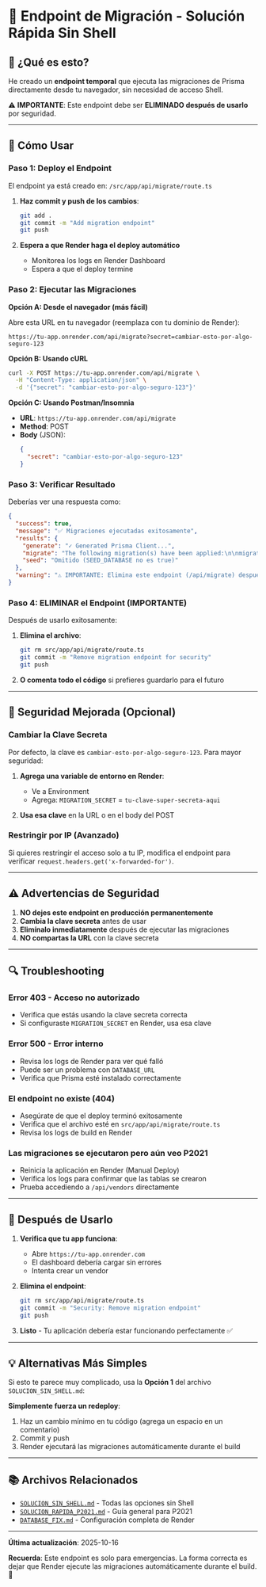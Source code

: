 # 🚀 Endpoint de Migración - Solución Rápida Sin Shell

## 📖 ¿Qué es esto?

He creado un **endpoint temporal** que ejecuta las migraciones de Prisma directamente desde tu navegador, sin necesidad de acceso Shell.

⚠️ **IMPORTANTE**: Este endpoint debe ser **ELIMINADO después de usarlo** por seguridad.

---

## 🎯 Cómo Usar

### Paso 1: Deploy el Endpoint

El endpoint ya está creado en: `/src/app/api/migrate/route.ts`

1. **Haz commit y push de los cambios**:

   ```bash
   git add .
   git commit -m "Add migration endpoint"
   git push
   ```

2. **Espera a que Render haga el deploy automático**
   - Monitorea los logs en Render Dashboard
   - Espera a que el deploy termine

### Paso 2: Ejecutar las Migraciones

**Opción A: Desde el navegador (más fácil)**

Abre esta URL en tu navegador (reemplaza con tu dominio de Render):

```
https://tu-app.onrender.com/api/migrate?secret=cambiar-esto-por-algo-seguro-123
```

**Opción B: Usando cURL**

```bash
curl -X POST https://tu-app.onrender.com/api/migrate \
  -H "Content-Type: application/json" \
  -d '{"secret": "cambiar-esto-por-algo-seguro-123"}'
```

**Opción C: Usando Postman/Insomnia**

- **URL**: `https://tu-app.onrender.com/api/migrate`
- **Method**: POST
- **Body** (JSON):
  ```json
  {
    "secret": "cambiar-esto-por-algo-seguro-123"
  }
  ```

### Paso 3: Verificar Resultado

Deberías ver una respuesta como:

```json
{
  "success": true,
  "message": "✅ Migraciones ejecutadas exitosamente",
  "results": {
    "generate": "✓ Generated Prisma Client...",
    "migrate": "The following migration(s) have been applied:\n\nmigrations/\n  └─ 20250101000000_init",
    "seed": "Omitido (SEED_DATABASE no es true)"
  },
  "warning": "⚠️ IMPORTANTE: Elimina este endpoint (/api/migrate) después de usarlo por seguridad"
}
```

### Paso 4: ELIMINAR el Endpoint (IMPORTANTE)

Después de usarlo exitosamente:

1. **Elimina el archivo**:

   ```bash
   git rm src/app/api/migrate/route.ts
   git commit -m "Remove migration endpoint for security"
   git push
   ```

2. **O comenta todo el código** si prefieres guardarlo para el futuro

---

## 🔐 Seguridad Mejorada (Opcional)

### Cambiar la Clave Secreta

Por defecto, la clave es `cambiar-esto-por-algo-seguro-123`. Para mayor seguridad:

1. **Agrega una variable de entorno en Render**:

   - Ve a Environment
   - Agrega: `MIGRATION_SECRET` = `tu-clave-super-secreta-aqui`

2. **Usa esa clave** en la URL o en el body del POST

### Restringir por IP (Avanzado)

Si quieres restringir el acceso solo a tu IP, modifica el endpoint para verificar `request.headers.get('x-forwarded-for')`.

---

## ⚠️ Advertencias de Seguridad

1. **NO dejes este endpoint en producción permanentemente**
2. **Cambia la clave secreta** antes de usar
3. **Elimínalo inmediatamente** después de ejecutar las migraciones
4. **NO compartas la URL** con la clave secreta

---

## 🔍 Troubleshooting

### Error 403 - Acceso no autorizado

- Verifica que estás usando la clave secreta correcta
- Si configuraste `MIGRATION_SECRET` en Render, usa esa clave

### Error 500 - Error interno

- Revisa los logs de Render para ver qué falló
- Puede ser un problema con `DATABASE_URL`
- Verifica que Prisma esté instalado correctamente

### El endpoint no existe (404)

- Asegúrate de que el deploy terminó exitosamente
- Verifica que el archivo esté en `src/app/api/migrate/route.ts`
- Revisa los logs de build en Render

### Las migraciones se ejecutaron pero aún veo P2021

- Reinicia la aplicación en Render (Manual Deploy)
- Verifica los logs para confirmar que las tablas se crearon
- Prueba accediendo a `/api/vendors` directamente

---

## 🎉 Después de Usarlo

1. **Verifica que tu app funciona**:

   - Abre `https://tu-app.onrender.com`
   - El dashboard debería cargar sin errores
   - Intenta crear un vendor

2. **Elimina el endpoint**:

   ```bash
   git rm src/app/api/migrate/route.ts
   git commit -m "Security: Remove migration endpoint"
   git push
   ```

3. **Listo** - Tu aplicación debería estar funcionando perfectamente ✅

---

## 💡 Alternativas Más Simples

Si esto te parece muy complicado, usa la **Opción 1** del archivo `SOLUCION_SIN_SHELL.md`:

**Simplemente fuerza un redeploy**:

1. Haz un cambio mínimo en tu código (agrega un espacio en un comentario)
2. Commit y push
3. Render ejecutará las migraciones automáticamente durante el build

---

## 📚 Archivos Relacionados

- [`SOLUCION_SIN_SHELL.md`](./SOLUCION_SIN_SHELL.md) - Todas las opciones sin Shell
- [`SOLUCION_RAPIDA_P2021.md`](./SOLUCION_RAPIDA_P2021.md) - Guía general para P2021
- [`DATABASE_FIX.md`](./DATABASE_FIX.md) - Configuración completa de Render

---

**Última actualización**: 2025-10-16

**Recuerda**: Este endpoint es solo para emergencias. La forma correcta es dejar que Render ejecute las migraciones automáticamente durante el build. 🚀
